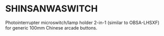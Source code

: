 # SHINSANWASWITCH

Photointerrupter microswitch/lamp holder 2-in-1 (similar to OBSA-LHSXF) for generic 100mm Chinese arcade buttons.
